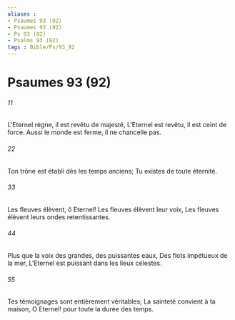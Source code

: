 ```yaml
---
aliases : 
- Psaumes 93 (92)
- Psaumes 93 (92)
- Ps 93 (92)
- Psalms 93 (92)
tags : Bible/Ps/93_92
---
```


# Psaumes 93 (92)

###### 11
L'Eternel règne, il est revêtu de majesté, L'Eternel est revêtu, il est ceint de force. Aussi le monde est ferme, il ne chancelle pas.
###### 22
Ton trône est établi dès les temps anciens; Tu existes de toute éternité.
###### 33
Les fleuves élèvent, ô Eternel! Les fleuves élèvent leur voix, Les fleuves élèvent leurs ondes retentissantes.
###### 44
Plus que la voix des grandes, des puissantes eaux, Des flots impétueux de la mer, L'Eternel est puissant dans les lieux célestes.
###### 55
Tes témoignages sont entièrement véritables; La sainteté convient à ta maison, O Eternel! pour toute la durée des temps.
